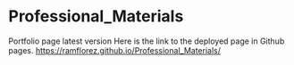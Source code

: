 # Professional_Materials
Portfolio page latest version
Here is the link to the deployed page in Github pages.
<https://ramflorez.github.io/Professional_Materials/>